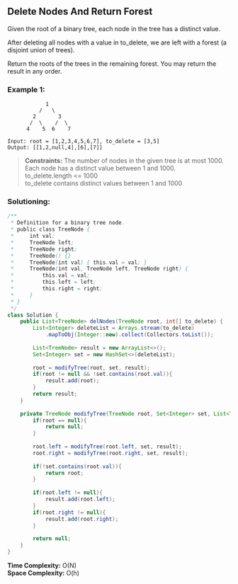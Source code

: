 ## Delete Nodes And Return Forest

Given the root of a binary tree, each node in the tree has a distinct value.

After deleting all nodes with a value in to_delete, we are left with a forest (a disjoint union of trees).

Return the roots of the trees in the remaining forest.  You may return the result in any order.



### Example 1:
```
            1
          /   \
        2       3
       /  \    /  \
      4    5  6    7
      
Input: root = [1,2,3,4,5,6,7], to_delete = [3,5]
Output: [[1,2,null,4],[6],[7]]
```


> **Constraints:** 
> The number of nodes in the given tree is at most 1000.  
> Each node has a distinct value between 1 and 1000.  
> to_delete.length <= 1000  
> to_delete contains distinct values between 1 and 1000  

 ### Solutioning:

```java
/**
 * Definition for a binary tree node.
 * public class TreeNode {
 *     int val;
 *     TreeNode left;
 *     TreeNode right;
 *     TreeNode() {}
 *     TreeNode(int val) { this.val = val; }
 *     TreeNode(int val, TreeNode left, TreeNode right) {
 *         this.val = val;
 *         this.left = left;
 *         this.right = right;
 *     }
 * }
 */
class Solution {
    public List<TreeNode> delNodes(TreeNode root, int[] to_delete) {
        List<Integer> deleteList = Arrays.stream(to_delete)
            .mapToObj(Integer::new).collect(Collectors.toList());
        
        List<TreeNode> result = new ArrayList<>();
        Set<Integer> set = new HashSet<>(deleteList);
        
        root = modifyTree(root, set, result);
        if(root != null && !set.contains(root.val)){
            result.add(root);
        }
        return result;
    }
    
    private TreeNode modifyTree(TreeNode root, Set<Integer> set, List<TreeNode> result){
        if(root == null){
            return null;
        }
        
        root.left = modifyTree(root.left, set, result);
        root.right = modifyTree(root.right, set, result);
        
        if(!set.contains(root.val)){
            return root;
        }
        
        if(root.left != null){
            result.add(root.left);
        }
        if(root.right != null){
            result.add(root.right);
        }
        
        return null;
    }
}
```  
**Time Complexity:** O(N)   
**Space Complexity:** O(h) 

